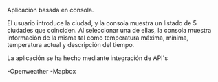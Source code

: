 Aplicación basada en consola. 

El usuario introduce la ciudad, y la consola muestra un listado de 5 ciudades que coinciden. Al seleccionar una de ellas, la consola muestra información de la misma
tal como temperatura máxima, mínima, temperatura actual y descripción del tiempo.

La aplicación se ha hecho mediante integración de API´s 

-Openweather
-Mapbox 
